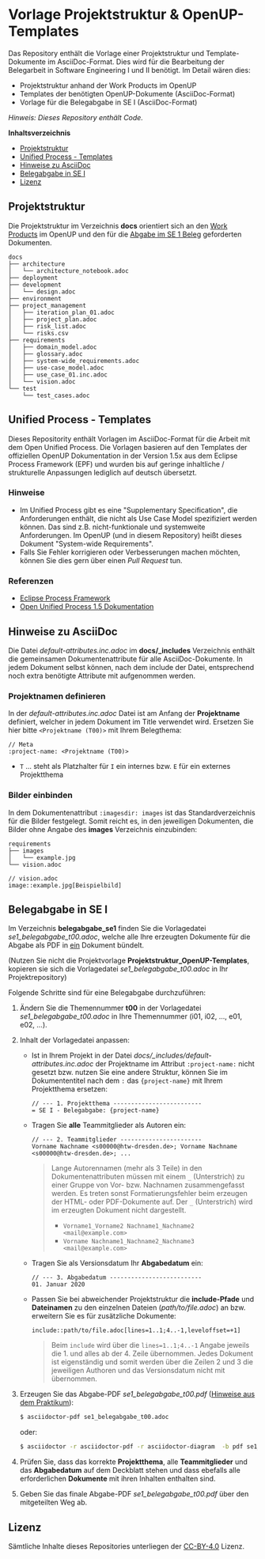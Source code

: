 # Vorlage Projektstruktur & OpenUP-Templates

Das Repository enthält die Vorlage einer Projektstruktur und Template-Dokumente im AsciiDoc-Format. Dies wird für die Bearbeitung der Belegarbeit in Software Engineering I und II benötigt. Im Detail wären dies:

- Projektstruktur anhand der Work Products im OpenUP
- Templates der benötigten OpenUP-Dokumente (AsciiDoc-Format)
- Vorlage für die Belegabgabe in SE I (AsciiDoc-Format)

_Hinweis: Dieses Repository enthält Code._


**Inhaltsverzeichnis**
- [Projektstruktur](#projektstruktur)
- [Unified Process - Templates](#unified-process---templates)
- [Hinweise zu AsciiDoc](#hinweise-zu-asciidoc)
- [Belegabgabe in SE I](#belegabgabe-in-se-i)
- [Lizenz](#lizenz)


## Projektstruktur
Die Projektstruktur im Verzeichnis **docs** orientiert sich an den <ins>Work Products</ins> im OpenUP und den für die <ins>Abgabe im SE 1 Beleg</ins> geforderten Dokumenten.

```
docs
├── architecture
│   └── architecture_notebook.adoc
├── deployment
├── development
│   └── design.adoc
├── environment
├── project_management
│   ├── iteration_plan_01.adoc
│   ├── project_plan.adoc
│   ├── risk_list.adoc
│   └── risks.csv
├── requirements
│   ├── domain_model.adoc
│   ├── glossary.adoc
│   ├── system-wide_requirements.adoc
│   ├── use-case_model.adoc
│   ├── use_case_01.inc.adoc
│   └── vision.adoc
└── test
    └── test_cases.adoc
```


## Unified Process - Templates
Dieses Repositority enthält Vorlagen im AsciiDoc-Format für die Arbeit mit dem Open Unified Process. Die Vorlagen basieren auf den Templates der offiziellen OpenUP Dokumentation in der Version 1.5x aus dem Eclipse Process Framework (EPF) und wurden bis auf geringe inhaltliche / strukturelle Anpassungen lediglich auf deutsch übersetzt.

### Hinweise
* Im Unified Process gibt es eine "Supplementary Specification", die Anforderungen enthält, die nicht als Use Case Model spezifiziert werden können. Das sind z.B. nicht-funktionale und systemweite Anforderungen. Im OpenUP (und in diesem Repository) heißt dieses Dokument "System-wide Requirements".
* Falls Sie Fehler korrigieren oder Verbesserungen machen möchten, können Sie dies gern über einen _Pull Request_ tun.

### Referenzen
* [Eclipse Process Framework](https://www.eclipse.org/epf/downloads/configurations/pubconfig_downloads.php)
* [Open Unified Process 1.5 Dokumentation](https://www2.htw-dresden.de/~anke/openup/index.htm)

## Hinweise zu AsciiDoc
Die Datei _default-attributes.inc.adoc_ im **docs/\_includes** Verzeichnis enthält die gemeinsamen Dokumentenattribute für alle AsciiDoc-Dokumente. In jedem Dokument selbst können, nach dem include der Datei, entsprechend noch extra benötigte Attribute mit aufgenommen werden.

### Projektnamen definieren

In der _default-attributes.inc.adoc_ Datei ist am Anfang der **Projektname** definiert, welcher in jedem Dokument im Title verwendet wird. Ersetzen Sie hier bitte `<Projektname (T00)>` mit Ihrem Belegthema:

```
// Meta
:project-name: <Projektname (T00)>
```
* `T` ... steht als Platzhalter für `I` ein internes bzw. `E` für ein externes Projektthema

### Bilder einbinden

In dem Dokumentenattribut `:imagesdir: images` ist das Standardverzeichnis für die Bilder festgelegt. Somit reicht es, in den jeweiligen Dokumenten, die Bilder ohne Angabe des **images** Verzeichnis einzubinden:

```
requirements
├── images
│   └── example.jpg
└── vision.adoc
```
```
// vision.adoc
image::example.jpg[Beispielbild]
```


## Belegabgabe in SE I

Im Verzeichnis **belegabgabe_se1** finden Sie die Vorlagedatei *se1_belegabgabe_t00.adoc*, welche alle Ihre erzeugten Dokumente für die Abgabe als PDF in <ins>ein</ins> Dokument bündelt.

(Nutzen Sie nicht die Projektvorlage **Projektstruktur_OpenUP-Templates**, kopieren sie sich die Vorlagedatei *se1_belegabgabe_t00.adoc* in Ihr Projektrepository)

Folgende Schritte sind für eine Belegabgabe durchzuführen:

1. Ändern Sie die Themennummer **t00** in der Vorlagedatei *se1_belegabgabe_t00.adoc* in Ihre Themennummer (i01, i02, ..., e01, e02, ...).
3. Inhalt der Vorlagedatei anpassen:
    - Ist in Ihrem Projekt in der Datei _docs/\_includes/default-attributes.inc.adoc_ der Projektname im Attribut `:project-name:` nicht gesetzt bzw. nutzen Sie eine andere Struktur, können Sie im Dokumententitel nach dem `:` das `{project-name}` mit Ihrem Projektthema ersetzen:

        ```
        // --- 1. Projektthema -------------------------
        = SE I - Belegabgabe: {project-name}
        ```

    - Tragen Sie **alle** Teammitglieder als Autoren ein:

        ```
        // --- 2. Teammitglieder -----------------------
        Vorname Nachname <s00000@htw-dresden.de>; Vorname Nachname <s00000@htw-dresden.de>; ...
        ```
        > Lange Autorennamen (mehr als 3 Teile) in den Dokumentenattributen müssen mit einem `_` (Unterstrich) zu einer Gruppe von Vor- bzw. Nachnamen zusammengefasst werden. Es treten sonst Formatierungsfehler beim erzeugen der HTML- oder PDF-Dokumente auf. Der `_` (Unterstrich) wird im erzeugten Dokument nicht dargestellt.
        >
        > - `Vorname1_Vorname2 Nachname1_Nachname2 <mail@example.com>`
        > - `Vorname Nachname1_Nachname2_Nachname3 <mail@example.com>`

    - Tragen Sie als Versionsdatum Ihr **Abgabedatum** ein:

        ```
        // --- 3. Abgabedatum --------------------------
        01. Januar 2020
        ```

    - Passen Sie bei abweichender Projektstruktur die **include-Pfade** und **Dateinamen** zu den einzelnen Dateien (*path/to/file.adoc*) an bzw. erweitern Sie es für zusätzliche Dokumente:

        ```
        include::path/to/file.adoc[lines=1..1;4..-1,leveloffset=+1]
        ```
        > Beim `include` wird über die `lines=1..1;4..-1` Angabe jeweils die 1. und alles ab der 4. Zeile übernommen. Jedes Dokument ist eigenständig und somit werden über die Zeilen 2 und 3 die jeweiligen Authoren und das Versionsdatum nicht mit übernommen.

4. Erzeugen Sie das Abgabe-PDF _*se1_belegabgabe_t00.pdf*_ ([Hinweise aus dem Praktikum](https://www.informatik.htw-dresden.de/~zirkelba/praktika/se/arbeiten-mit-git-und-asciidoc/praktikumsaufgaben-teil-2.html#_2_generieren_des_ausgabeformates)):

    ```sh
    $ asciidoctor-pdf se1_belegabgabe_t00.adoc
    ```
    oder:
    ```sh
    $ asciidoctor -r asciidoctor-pdf -r asciidoctor-diagram  -b pdf se1_belegabgabe_t00.adoc
    ```
5. Prüfen Sie, dass das korrekte **Projektthema**, alle **Teammitglieder** und das **Abgabedatum** auf dem Deckblatt stehen und dass ebefalls alle erforderlichen **Dokumente** mit ihren Inhalten enthalten sind.

6. Geben Sie das finale Abgabe-PDF _*se1_belegabgabe_t00.pdf*_ über den mitgeteilten Weg ab.


## Lizenz
Sämtliche Inhalte dieses Repositories unterliegen der [CC-BY-4.0](https://choosealicense.com/licenses/cc-by-4.0/) Lizenz.
